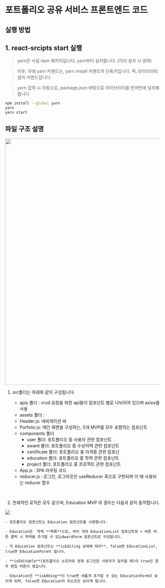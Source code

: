 # 포트폴리오 공유 서비스 프론트엔드 코드

## 실행 방법

## 1. react-srcipts start 실행

> yarn은 사실 npm 패키지입니다. yarn부터 설치합니다. (이미 설치 시 생략)

> 이후, 아래 yarn 커맨드는, yarn install 커맨드의 단축키입니다. 즉, 라이브러리 설치 커맨드입니다.

> yarn 입력 시 자동으로, package.json 바탕으로 라이브러리를 한꺼번에 설치해 줍니다.

```bash
npm install --global yarn
yarn
yarn start
```

## 파일 구조 설명
<img src="/uploads/7a5e02882147283dd821a0fdb2e4678d/스크린샷_2022-09-02_오후_5.43.54.png" width=800 height=auto  />

1. src폴더는 아래와 같이 구성됩니다.

	- apis 폴더 : crud 요청을 위한 api들이 컴포넌트 별로 나뉘어져 있으며 axios를 사용
	- assets 폴더 :
	- Header.js: 네비게이션 바
	- Porfolio.js: 메인 화면을 구성하는, 5개 MVP를 모두 포함하는 컴포넌트
	- components 폴더
		- user 폴더: 포트폴리오 중 사용자 관련 컴포넌트
		- award 폴더: 포트폴리오 중 수상이력 관련 컴포넌트
		- certificate 폴더: 포트폴리오 중 자격증 관련 컴포넌
		- education 폴더: 포트폴리오 중 학력 관련 컴포넌트
		- project 폴더: 포트폴리오 중 프로젝트 관련 컴포넌트
	- App.js : SPA 라우팅 코드
	- reducer.js : 로그인, 로그아웃은 useReducer 훅으로 구현되며 이 때 사용되는 reducer 함수
	 
<br>

2. 전체적인 로직은 모두 같으며, Education MVP 의 경우는 다음과 같이 동작합니다.

<img src="/uploads/c2b5dd7141b8621a16309756d74edbf8/화면_기록_2022-09-02_오후_6.26.37.mov"/>

	- 포트폴리오 컴포넌트는 Education 컴포넌트를 사용합니다.

	- Education은  학력 **목록**으로, 여러 개의 EducationList 컴포넌트와 + 버튼 버튼 클릭 시 학력을 추가할 수 있는AwardForm 컴포넌트로 구성됩니다.

	- 각 Education 컴포넌트는 **isEditing 상태에 따라**, false면 EducationList, true면 EducationForm이 됩니다.

	- **isEditable**(포트폴리오 소유자와 현재 로그인한 사용자가 일치할 때)이 true인 경우 편집 버튼이 생깁니다.

	- Education은 **isAdding**이 true면 새롭게 추가할 수 있는 EducationForm이 보이게 되며, false면 Education의 리스트만 보이게 됩니다. 
